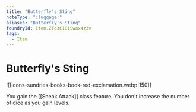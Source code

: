 ```yaml
---
title: "Butterfly's Sting"
noteType: ":luggage:"
aliases: "Butterfly's Sting"
foundryId: Item.ZTo3C18ISwnx4z3v
tags:
  - Item
---
```


# Butterfly's Sting
![[icons-sundries-books-book-red-exclamation.webp|150]]

You gain the [[Sneak Attack]] class feature. You don't increase the number of dice as you gain levels.

